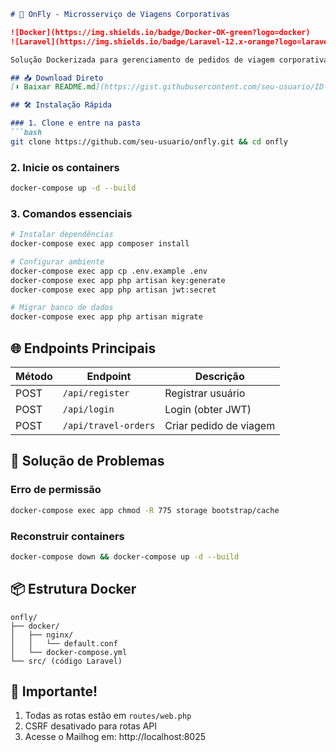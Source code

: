 ```markdown
# 🚀 OnFly - Microsserviço de Viagens Corporativas

![Docker](https://img.shields.io/badge/Docker-OK-green?logo=docker)
![Laravel](https://img.shields.io/badge/Laravel-12.x-orange?logo=laravel)

Solução Dockerizada para gerenciamento de pedidos de viagem corporativa.

## 📥 Download Direto
[⬇️ Baixar README.md](https://gist.githubusercontent.com/seu-usuario/ID-DO-GIST/raw/README.md) _(substitua com seu link real)_

## 🛠️ Instalação Rápida

### 1. Clone e entre na pasta
```bash
git clone https://github.com/seu-usuario/onfly.git && cd onfly
```

### 2. Inicie os containers
```bash
docker-compose up -d --build
```

### 3. Comandos essenciais
```bash
# Instalar dependências
docker-compose exec app composer install

# Configurar ambiente
docker-compose exec app cp .env.example .env
docker-compose exec app php artisan key:generate
docker-compose exec app php artisan jwt:secret

# Migrar banco de dados
docker-compose exec app php artisan migrate
```

## 🌐 Endpoints Principais
| Método | Endpoint                | Descrição               |
|--------|-------------------------|-------------------------|
| POST   | `/api/register`         | Registrar usuário       |
| POST   | `/api/login`            | Login (obter JWT)       |
| POST   | `/api/travel-orders`    | Criar pedido de viagem  |

## 🐛 Solução de Problemas

### Erro de permissão
```bash
docker-compose exec app chmod -R 775 storage bootstrap/cache
```

### Reconstruir containers
```bash
docker-compose down && docker-compose up -d --build
```

## 📦 Estrutura Docker
```
onfly/
├── docker/
│   ├── nginx/
│   │   └── default.conf
│   └── docker-compose.yml
└── src/ (código Laravel)
```

## 📌 Importante!
1. Todas as rotas estão em `routes/web.php`
2. CSRF desativado para rotas API
3. Acesse o Mailhog em: http://localhost:8025

